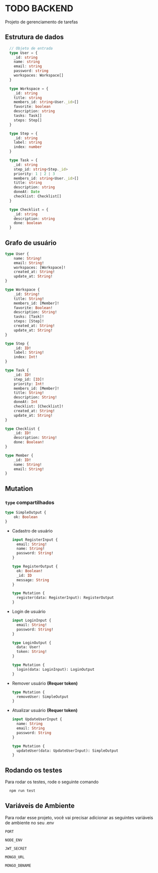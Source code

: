 # TODO BACKEND

Projeto de gerenciamento de tarefas

## Estrutura de dados

```typescript
  // Objeto de entrada
  type User = {
    _id: string
    name: string
    email: string
    password: string
    workspaces: Workspace[]
  }

  type Workspace = {
    _id: string
    title: string
    members_id: string<User._id>[]
    favorite: boolean
    description: string
    tasks: Task[]
    steps: Step[]
  }

  type Step = {
    _id: string
    label: string
    index: number
  }

  type Task = {
    _id: string
    step_id: string<Step._id>
    priority: 1 | 2 | 3
    members_id: string<User._id>[]
    title: string
    description: string
    doneAt: Date
    checklist: Checklist[]
  }

  type Checklist = {
    _id: string
    description: string
    done: boolean
  }
```

## Grafo de usuário

```graphql
type User {
	name: String!
	email: String!
	workspaces: [Workspace]!
	created_at: String!
	update_at: String!
}

type Workspace {
	_id: String!
	title: String!
	members_id: [Member]!
	favorite: Boolean!
	description: String!
	tasks: [Task]!
	steps: [Step]!
	created_at: String!
	update_at: String!
}

type Step {
	_id: ID!
	label: String!
	index: Int!
}

type Task {
	_id: ID!
	step_id: [ID]!
	priority: Int!
	members_id: [Member]!
	title: String!
	description: String!
	doneAt: Int
	checklist: [Checklist]!
	created_at: String!
	update_at: String!
}

type Checklist {
	_id: ID!
	description: String!
	done: Boolean!
}

type Member {
	_id: ID!
	name: String!
	email: String!
}
```

## Mutation

### `type` compartilhados

```graphql
type SimpleOutput {
	ok: Boolean
}
```

- Cadastro de usuário

  ```graphql
  input RegisterInput {
  	email: String!
  	name: String!
  	password: String!
  }

  type RegisterOutput {
  	ok: Boolean!
  	_id: ID
  	message: String
  }

  type Mutation {
  	register(data: RegisterInput): RegisterOutput
  }
  ```

- Login de usuário

  ```graphql
  input LoginInput {
  	email: String!
  	password: String!
  }

  type LoginOutput {
  	data: User!
  	token: String!
  }

  type Mutation {
  	login(data: LoginInput): LoginOutput
  }
  ```

- Remover usuário **(Requer token)**

  ```graphql
  type Mutation {
  	removeUser: SimpleOutput
  }
  ```

- Atualizar usuário **(Requer token)**

  ```graphql
  input UpdateUserInput {
  	name: String
  	email: String
  	password: String
  }

  type Mutation {
  	updateUser(data: UpdateUserInput): SimpleOutput
  }
  ```

## Rodando os testes

Para rodar os testes, rode o seguinte comando

```bash
  npm run test
```

## Variáveis de Ambiente

Para rodar esse projeto, você vai precisar adicionar as seguintes variáveis de ambiente no seu .env

`PORT`

`NODE_ENV`

`JWT_SECRET`

`MONGO_URL`

`MONGO_DBNAME`
